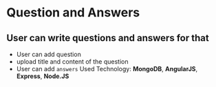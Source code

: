 # Question and Answers

## User can write questions and answers for that

* User can add question
 * upload title and content of the question   
* User can add `answers`
Used Technology: **MongoDB**, **AngularJS**, **Express**, **Node.JS**


